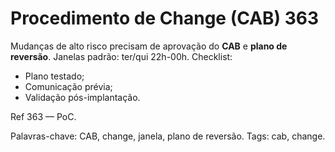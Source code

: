 # Procedimento de Change (CAB) 363

Mudanças de alto risco precisam de aprovação do **CAB** e **plano de reversão**.
Janelas padrão: ter/qui 22h-00h.
Checklist:
- Plano testado;
- Comunicação prévia;
- Validação pós-implantação.

Ref 363 — PoC.

Palavras-chave: CAB, change, janela, plano de reversão.
Tags: cab, change.
